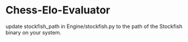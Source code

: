 # Chess-Elo-Evaluator


update stockfish_path in Engine/stockfish.py to the path of the Stockfish binary on your system.